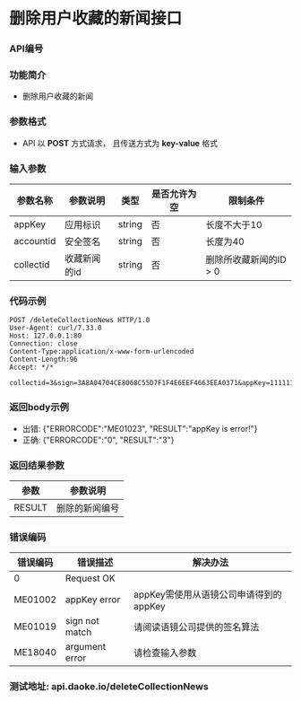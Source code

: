 
删除用户收藏的新闻接口
====================

### API编号

### 功能简介
* 删除用户收藏的新闻


### 参数格式

* API 以 **POST** 方式请求， 且传送方式为 **key-value** 格式


### 输入参数

  参数名称       |参数说明      |    类型     |是否允许为空     | 限制条件
-----------------|--------------|-------------|-----------------|--------------------
  appKey         |应用标识      | string      |否               | 长度不大于10
  accountid      |安全签名      | string      |否               | 长度为40
  collectid      |收藏新闻的id  | string      |否               | 删除所收藏新闻的ID  > 0

### 代码示例

    POST /deleteCollectionNews HTTP/1.0
    User-Agent: curl/7.33.0
    Host: 127.0.0.1:80
    Connection: close
    Content-Type:application/x-www-form-urlencoded
    Content-Length:96
    Accept: */*
    
    collectid=3&sign=3A8A04704CE8068C55D7F1F4E6EEF4663EEA0371&appKey=1111111111&accountid=eB6bYE8pkl


### 返回body示例

* 出错: {"ERRORCODE":"ME01023", "RESULT":"appKey is error!"}
* 正确: {"ERRORCODE":"0", "RESULT":"3"}


### 返回结果参数

参数                | 参数说明
--------------------|-------------------------------------------
RESULT              | 删除的新闻编号


### 错误编码

错误编码    | 错误描述                  | 解决办法
------------|---------------------------|------------------
 0          | Request OK                |
 ME01002    | appKey error              | appKey需使用从语镜公司申请得到的appKey
 ME01019    | sign not match            | 请阅读语镜公司提供的签名算法
 ME18040    | argument error            | 请检查输入参数


### 测试地址: api.daoke.io/deleteCollectionNews

